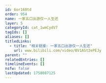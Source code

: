 ```yaml
---
id: 6or160td
order: 954
name: 一家五口出游仅一人生还
layer: 5
categoryId: cat_1wmCydV7
tagIds: []
aliases: []
titledLinks:
  - title: "相关链接: 一家五口出游仅一人生还"
    url: www.bilibili.com/video/BV1ASt2ePEJy
parent: ""
relatedEntries: []
timelineEvents: []
nsfw: false
lastUpdated: 1758087125
---
```


